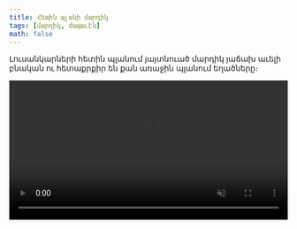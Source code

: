 ```yaml
---
title: Հետին պլանի մարդիկ
tags: [մարդիկ, ժապաւէն]
math: false
---
```


Լուսանկարների հետին պլանում յայտնուած մարդիկ յաճախ աւելի բնական ու հետաքրքիր են քան առաջին պլանում եղածները։

<video autoplay loop playsinline muted width="100%">
  <source src="/uploads/random-faces.mp4" type="video/mp4" />
</video>
